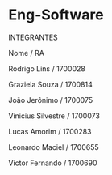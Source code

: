 # Eng-Software
INTEGRANTES

Nome / RA

Rodrigo Lins        / 1700028

Graziela Souza      / 1700814

João Jerônimo       / 1700075

Vinicius Silvestre  / 1700073

Lucas Amorim        / 1700283

Leonardo Maciel     / 1700655

Victor Fernando      / 1700690
